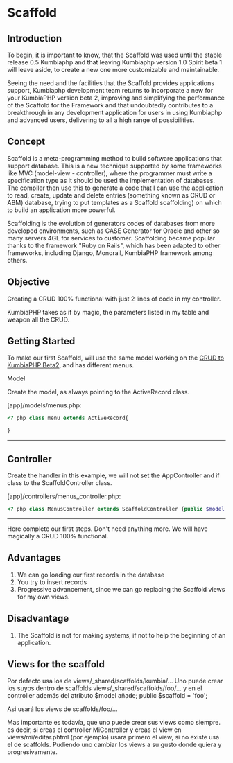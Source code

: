 # Scaffold

## Introduction

To begin, it is important to know, that the Scaffold was used until the stable release 0.5 Kumbiaphp and that leaving Kumbiaphp version 1.0 Spirit beta 1 will leave aside, to create a new one more customizable and maintainable.

Seeing the need and the facilities that the Scaffold provides applications support, Kumbiaphp development team returns to incorporate a new for your KumbiaPHP version beta 2, improving and simplifying the performance of the Scaffold for the Framework and that undoubtedly contributes to a breakthrough in any development application for users in using Kumbiaphp and advanced users, delivering to all a high range of possibilities.

## Concept

Scaffold is a meta-programming method to build software applications that support database. This is a new technique supported by some frameworks like MVC (model-view - controller), where the programmer must write a specification type as it should be used the implementation of databases. The compiler then use this to generate a code that I can use the application to read, create, update and delete entries (something known as CRUD or ABM) database, trying to put templates as a Scaffold scaffolding) on which to build an application more powerful.

Scaffolding is the evolution of generators codes of databases from more developed environments, such as CASE Generator for Oracle and other so many servers 4GL for services to customer. Scaffolding became popular thanks to the framework "Ruby on Rails", which has been adapted to other frameworks, including Django, Monorail, KumbiaPHP framework among others.

## Objective

Creating a CRUD 100% functional with just 2 lines of code in my controller.

KumbiaPHP takes as if by magic, the parameters listed in my table and weapon all the CRUD.

## Getting Started

To make our first Scaffold, will use the same model working on the [CRUD to KumbiaPHP Beta2](http://wiki.kumbiaphp.com/Beta2_CRUD_en_KumbiaPHP_Framework), and has different menus.

Model

Create the model, as always pointing to the ActiveRecord class.

[app]/models/menus.php:

```php
<? php class menu extends ActiveRecord{  

}

```

* * *

## Controller

Create the handler in this example, we will not set the AppController and if class to the ScaffoldController class.

[app]/controllers/menus_controller.php:

```php
<? php class MenusController extends ScaffoldController {public $model = 'menus';   }

```

* * *

Here complete our first steps. Don't need anything more. We will have magically a CRUD 100% functional.

## Advantages

  1. We can go loading our first records in the database
  2. You try to insert records
  3. Progressive advancement, since we can go replacing the Scaffold views for my own views.

## Disadvantage

  1. The Scaffold is not for making systems, if not to help the beginning of an application.

## Views for the scaffold

Por defecto usa los de views/_shared/scaffolds/kumbia/... Uno puede crear los suyos dentro de scaffolds views/_shared/scaffolds/foo/... y en el controller además del atributo $model añade; public $scaffold = 'foo';

Asi usará los views de scaffolds/foo/...

Mas importante es todavía, que uno puede crear sus views como siempre. es decir, si creas el controller MiController y creas el view en views/mi/editar.phtml (por ejemplo) usara primero el view, si no existe usa el de scaffolds. Pudiendo uno cambiar los views a su gusto donde quiera y progresivamente.